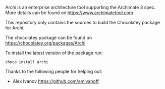 Archi is an enterprise architecture tool supporting the Archimate 3 spec. More details can be found on https://www.archimatetool.com

This repository only contains the sources to build the Chocolatey package for Archi. 

The chocolatey package can be found on https://chocolatey.org/packages/Archi 

To install the latest version of the package run:
    
    choco install archi 

Thanks to the following people for helping out:
 - Alex Ivanov https://github.com/amivanoff 
